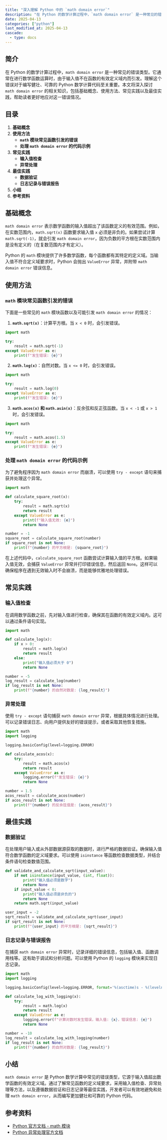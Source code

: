 ```yaml
---
title: "深入理解 Python 中的 `math domain error`"
description: "在 Python 的数学计算过程中，`math domain error` 是一种常见的错误类型。它通常在进行数学函数运算时，由于输入值不在函数的有效定义域内而引发。理解这个错误对于编写健壮、可靠的 Python 数学计算代码至关重要。本文将深入探讨 `math domain error` 的相关知识，包括基础概念、使用方法、常见实践以及最佳实践，帮助读者更好地应对这一错误情况。"
date: 2025-04-13
categories: ["python"]
last_modified_at: 2025-04-13
cascade:
  - type: docs
---
```



## 简介
在 Python 的数学计算过程中，`math domain error` 是一种常见的错误类型。它通常在进行数学函数运算时，由于输入值不在函数的有效定义域内而引发。理解这个错误对于编写健壮、可靠的 Python 数学计算代码至关重要。本文将深入探讨 `math domain error` 的相关知识，包括基础概念、使用方法、常见实践以及最佳实践，帮助读者更好地应对这一错误情况。

<!-- more -->
## 目录
1. **基础概念**
2. **使用方法**
    - **`math` 模块常见函数引发的错误**
    - **处理 `math domain error` 的代码示例**
3. **常见实践**
    - **输入值检查**
    - **异常处理**
4. **最佳实践**
    - **数据验证**
    - **日志记录与错误报告**
5. **小结**
6. **参考资料**

## 基础概念
`math domain error` 表示数学函数的输入值超出了该函数定义的有效范围。例如，在实数范围内，`math.sqrt(x)` 函数要求输入值 `x` 必须是非负的。如果尝试计算 `math.sqrt(-1)`，就会引发 `math domain error`，因为负数的平方根在实数范围内是没有定义的（在复数范围内才有定义）。

Python 的 `math` 模块提供了许多数学函数，每个函数都有其特定的定义域。当输入值不符合定义域要求时，Python 会抛出 `ValueError` 异常，并附带 `math domain error` 错误信息。

## 使用方法

### `math` 模块常见函数引发的错误
下面是一些常见的 `math` 模块函数以及可能引发 `math domain error` 的情况：

1. **`math.sqrt(x)`**：计算平方根。当 `x < 0` 时，会引发错误。
```python
import math

try:
    result = math.sqrt(-1)
except ValueError as e:
    print(f"发生错误: {e}")
```

2. **`math.log(x)`**：自然对数。当 `x <= 0` 时，会引发错误。
```python
import math

try:
    result = math.log(0)
except ValueError as e:
    print(f"发生错误: {e}")
```

3. **`math.acos(x)` 和 `math.asin(x)`**：反余弦和反正弦函数。当 `x < -1` 或 `x > 1` 时，会引发错误。
```python
import math

try:
    result = math.acos(1.5)
except ValueError as e:
    print(f"发生错误: {e}")
```

### 处理 `math domain error` 的代码示例
为了避免程序因为 `math domain error` 而崩溃，可以使用 `try - except` 语句来捕获并处理这个异常。

```python
import math

def calculate_square_root(x):
    try:
        result = math.sqrt(x)
        return result
    except ValueError as e:
        print(f"输入值无效: {e}")
        return None

number = -1
square_root = calculate_square_root(number)
if square_root is not None:
    print(f"{number} 的平方根是: {square_root}")
```

在上述代码中，`calculate_square_root` 函数尝试计算输入值的平方根。如果输入值无效，会捕获 `ValueError` 异常并打印错误信息，然后返回 `None`。这样可以确保程序在遇到无效输入时不会崩溃，而是能够优雅地处理错误。

## 常见实践

### 输入值检查
在调用数学函数之前，先对输入值进行检查，确保其在函数的有效定义域内。这可以通过条件语句实现。

```python
import math

def calculate_log(x):
    if x > 0:
        result = math.log(x)
        return result
    else:
        print("输入值必须大于 0")
        return None

number = -5
log_result = calculate_log(number)
if log_result is not None:
    print(f"{number} 的自然对数是: {log_result}")
```

### 异常处理
使用 `try - except` 语句捕获 `math domain error` 异常，根据具体情况进行处理。可以记录错误日志、向用户提供友好的错误提示，或者采取其他恢复措施。

```python
import math
import logging

logging.basicConfig(level=logging.ERROR)

def calculate_acos(x):
    try:
        result = math.acos(x)
        return result
    except ValueError as e:
        logging.error(f"发生错误: {e}")
        return None

number = 1.5
acos_result = calculate_acos(number)
if acos_result is not None:
    print(f"{number} 的反余弦值是: {acos_result}")
```

## 最佳实践

### 数据验证
在处理用户输入或从外部数据源获取的数据时，进行严格的数据验证。确保输入值符合数学函数的定义域要求。可以使用 `isinstance` 等函数检查数据类型，并结合条件语句检查数值范围。

```python
def validate_and_calculate_sqrt(input_value):
    if not isinstance(input_value, (int, float)):
        print("输入值必须是数字")
        return None
    if input_value < 0:
        print("输入值必须是非负的")
        return None
    return math.sqrt(input_value)

user_input = -2
sqrt_result = validate_and_calculate_sqrt(user_input)
if sqrt_result is not None:
    print(f"{user_input} 的平方根是: {sqrt_result}")
```

### 日志记录与错误报告
在捕获 `math domain error` 异常时，记录详细的错误信息，包括输入值、函数调用栈等。这有助于调试和分析问题。可以使用 Python 的 `logging` 模块来实现日志记录。

```python
import math
import logging

logging.basicConfig(level=logging.ERROR, format='%(asctime)s - %(levelname)s - %(message)s')

def calculate_log_with_logging(x):
    try:
        result = math.log(x)
        return result
    except ValueError as e:
        logging.error(f"计算对数时发生错误，输入值: {x}，错误信息: {e}")
        return None

number = -10
log_result = calculate_log_with_logging(number)
if log_result is not None:
    print(f"{number} 的自然对数是: {log_result}")
```

## 小结
`math domain error` 是 Python 数学计算中常见的错误类型，它源于输入值超出数学函数的有效定义域。通过了解常见函数的定义域要求，采用输入值检查、异常处理等方法，以及遵循数据验证和日志记录等最佳实践，开发者可以有效地避免和处理 `math domain error`，从而编写更加健壮和可靠的 Python 代码。

## 参考资料
- [Python 官方文档 - math 模块](https://docs.python.org/3/library/math.html)
- [Python 异常处理官方文档](https://docs.python.org/3/tutorial/errors.html)